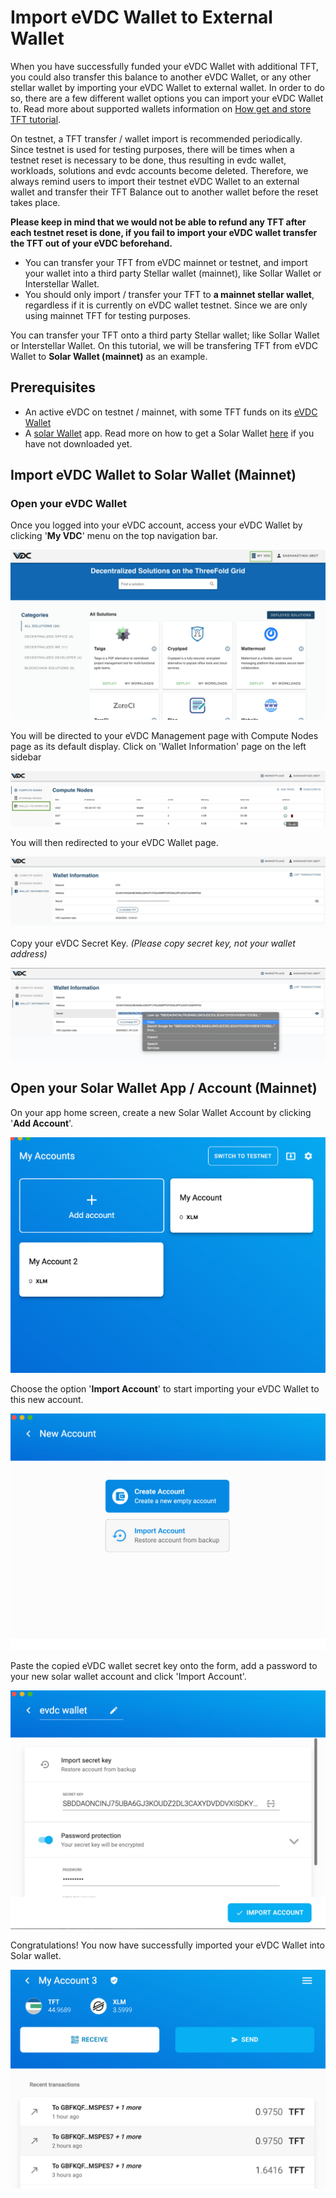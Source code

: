 # Import eVDC Wallet to External Wallet

When you have successfully funded your eVDC Wallet with additional TFT, you could also transfer this balance to another eVDC Wallet, or any other stellar wallet by importing your eVDC Wallet to external wallet. In order to do so, there are a few different wallet options you can import your eVDC Wallet to. Read more about supported wallets information on [How get and store TFT tutorial](https://manual2.threefold.io/#/mainnet_gettft).

On testnet, a TFT transfer / wallet import is recommended periodically. Since testnet is used for testing purposes, there will be times when a testnet reset is necessary to be done, thus resulting in evdc wallet, workloads, solutions and evdc accounts become deleted. Therefore, we always remind users to import their testnet eVDC Wallet to an external wallet and transfer their TFT Balance out to another wallet before the reset takes place.

**Please keep in mind that we would not be able to refund any TFT after each testnet reset is done, if you fail to import your eVDC wallet transfer the TFT out of your eVDC beforehand.**

- You can transfer your TFT from eVDC mainnet or testnet, and import your wallet into a third party Stellar wallet (mainnet), like Sollar Wallet or Interstellar Wallet.
- You should only import / transfer your TFT to **a mainnet stellar wallet**, regardless if it is currently on eVDC wallet testnet. Since we are only using mainnet TFT for testing purposes.

You can transfer your TFT onto a third party Stellar wallet; like Sollar Wallet or Interstellar Wallet. On this tutorial, we will be transfering TFT from eVDC Wallet to **Solar Wallet (mainnet)** as an example.

## Prerequisites

- An active eVDC on testnet / mainnet, with some TFT funds on its [eVDC Wallet](evdc_wallet)
- A [solar Wallet](https://solarwallet.io) app. Read more on how to get a Solar Wallet [here](sdk:solar_wallet) if you have not downloaded yet.

## Import eVDC Wallet to Solar Wallet (Mainnet)

### Open your eVDC Wallet

Once you logged into your eVDC account, access your eVDC Wallet by clicking '**My VDC**' menu on the top navigation bar.

![](img/myvdc.jpg)

You will be directed to your eVDC Management page with Compute Nodes page as its default display. Click on 'Wallet Information' page on the left sidebar

![](img/walletpage.jpg)

You will then redirected to your eVDC Wallet page.

![](img/walletinfo.jpg)

Copy your eVDC Secret Key. _(Please copy secret key, not your wallet address)_

![](img/copy_secret.jpg)

## Open your Solar Wallet App / Account (Mainnet)

On your app home screen, create a new Solar Wallet Account by clicking '**Add Account**'.

![](img/add_account.jpg)

Choose the option '**Import Account**' to start importing your eVDC Wallet to this new account.

![](img/account_option.jpg)

Paste the copied eVDC wallet secret key onto the form, add a password to your new solar wallet account and click 'Import Account'.

![](img/import_account.jpg)

Congratulations! You now have successfully imported your eVDC Wallet into Solar wallet.

![](img/newwallet.jpg)
